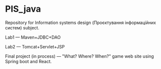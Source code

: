 # PIS_java
Repository for Information systems design (Проєктування інформаційних систем) subject.

Lab1 — Maven+JDBC+DAO


Lab2 — Tomcat+Servlet+JSP

Final project (in process) — "What? Where? When?" game web site using Spring boot and React. 
